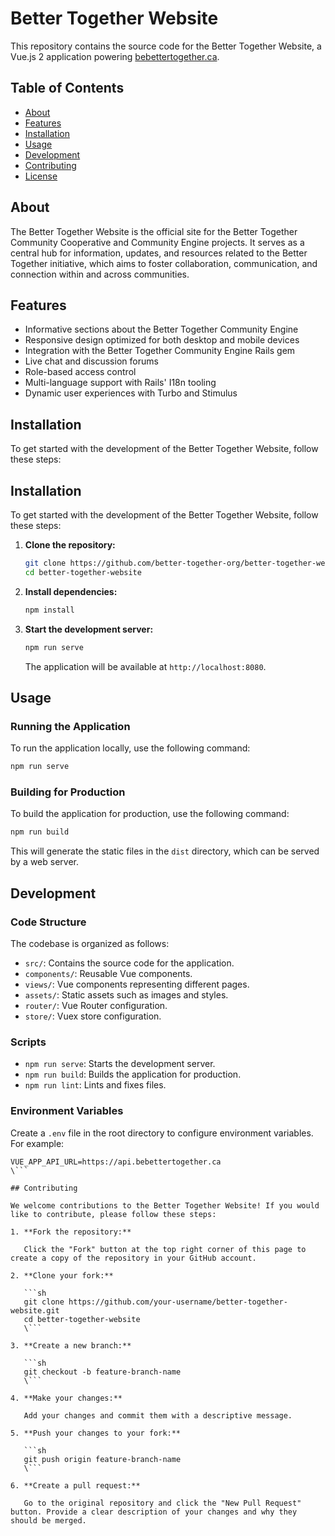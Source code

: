 # Better Together Website

This repository contains the source code for the Better Together Website, a Vue.js 2 application powering [bebettertogether.ca](https://bebettertogether.ca/).

## Table of Contents

- [About](#about)
- [Features](#features)
- [Installation](#installation)
- [Usage](#usage)
- [Development](#development)
- [Contributing](#contributing)
- [License](#license)

## About

The Better Together Website is the official site for the Better Together Community Cooperative and Community Engine projects. It serves as a central hub for information, updates, and resources related to the Better Together initiative, which aims to foster collaboration, communication, and connection within and across communities.

## Features

- Informative sections about the Better Together Community Engine
- Responsive design optimized for both desktop and mobile devices
- Integration with the Better Together Community Engine Rails gem
- Live chat and discussion forums
- Role-based access control
- Multi-language support with Rails' I18n tooling
- Dynamic user experiences with Turbo and Stimulus

## Installation

To get started with the development of the Better Together Website, follow these steps:

## Installation

To get started with the development of the Better Together Website, follow these steps:

1. **Clone the repository:**

   ```sh
   git clone https://github.com/better-together-org/better-together-website.git
   cd better-together-website
   ```

2. **Install dependencies:**

   ```sh
   npm install
   ```

3. **Start the development server:**

   ```sh
   npm run serve
   ```

   The application will be available at `http://localhost:8080`.

## Usage

### Running the Application

To run the application locally, use the following command:

```sh
npm run serve
```

### Building for Production

To build the application for production, use the following command:

```sh
npm run build
```

This will generate the static files in the `dist` directory, which can be served by a web server.

## Development

### Code Structure

The codebase is organized as follows:

- `src/`: Contains the source code for the application.
- `components/`: Reusable Vue components.
- `views/`: Vue components representing different pages.
- `assets/`: Static assets such as images and styles.
- `router/`: Vue Router configuration.
- `store/`: Vuex store configuration.

### Scripts

- `npm run serve`: Starts the development server.
- `npm run build`: Builds the application for production.
- `npm run lint`: Lints and fixes files.

### Environment Variables

Create a `.env` file in the root directory to configure environment variables. For example:

```env
VUE_APP_API_URL=https://api.bebettertogether.ca
\```

## Contributing

We welcome contributions to the Better Together Website! If you would like to contribute, please follow these steps:

1. **Fork the repository:**

   Click the "Fork" button at the top right corner of this page to create a copy of the repository in your GitHub account.

2. **Clone your fork:**

   ```sh
   git clone https://github.com/your-username/better-together-website.git
   cd better-together-website
   \```

3. **Create a new branch:**

   ```sh
   git checkout -b feature-branch-name
   \```

4. **Make your changes:**

   Add your changes and commit them with a descriptive message.

5. **Push your changes to your fork:**

   ```sh
   git push origin feature-branch-name
   \```

6. **Create a pull request:**

   Go to the original repository and click the "New Pull Request" button. Provide a clear description of your changes and why they should be merged.


